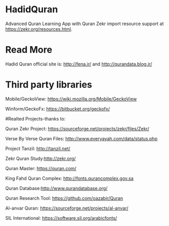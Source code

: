 # HadidQuran
Advanced Quran Learning App with Quran Zekr import resource support at https://zekr.org/resources.html.

# Read More
Hadid Quran official site is: http://fena.ir/ and http://qurandata.blog.ir/

# Third party libraries
Mobile/GeckoView: https://wiki.mozilla.org/Mobile/GeckoView

Winform/GeckoFx: https://bitbucket.org/geckofx/

#Realted Projects-thanks to:

Quran Zekr Project: https://sourceforge.net/projects/zekr/files/Zekr/

Verse By Verse Quran Files: http://www.everyayah.com/data/status.php

Project Tanzil: http://tanzil.net/

Zekr Quran Study:http://zekr.org/

Quran Master: https://quran.com/

King Fahd Quran Complex: http://fonts.qurancomplex.gov.sa

Quran Database:http://www.qurandatabase.org/

Quran Research Tool: https://github.com/oazabir/Quran

Al-anvar Quran: https://sourceforge.net/projects/al-anvar/

SIL International: https://software.sil.org/arabicfonts/

